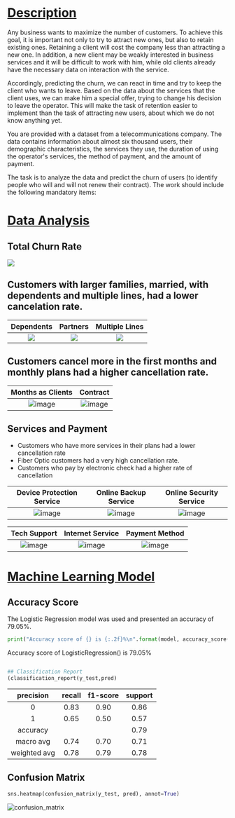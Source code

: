 # [Description](https://colab.research.google.com/drive/1zxI_aqxLLldGpG0fC4jTNaQwKjRozO2t#scrollTo=MAOh2poCI7nh)
Any business wants to maximize the number of customers. To achieve this goal, it is important not only to try to attract new ones, but also to retain existing ones. Retaining a client will cost the company less than attracting a new one. In addition, a new client may be weakly interested in business services and it will be difficult to work with him, while old clients already have the necessary data on interaction with the service.

Accordingly, predicting the churn, we can react in time and try to keep the client who wants to leave. Based on the data about the services that the client uses, we can make him a special offer, trying to change his decision to leave the operator. This will make the task of retention easier to implement than the task of attracting new users, about which we do not know anything yet.

You are provided with a dataset from a telecommunications company. The data contains information about almost six thousand users, their demographic characteristics, the services they use, the duration of using the operator's services, the method of payment, and the amount of payment.

The task is to analyze the data and predict the churn of users (to identify people who will and will not renew their contract). The work should include the following mandatory items:

# [Data Analysis](https://colab.research.google.com/drive/1zxI_aqxLLldGpG0fC4jTNaQwKjRozO2t#scrollTo=0FMw0R3mI7oB)

## Total Churn Rate
<img src = "https://github.com/MateusFreitas-C/Introduction_SkLearn/blob/main/Telecom_users/graphs/churn_plot.png?raw=true">

## Customers with larger families, married, with dependents and multiple lines, had a lower cancelation rate.

Dependents            |  Partners          | Multiple Lines
:-----------------------------------:|:-----------------------------------:|:-----------------------------------:
<img src = "https://github.com/MateusFreitas-C/Introduction_SkLearn/blob/main/Telecom_users/graphs/dependents_plot.png?raw=true">  |  <img src = "https://github.com/MateusFreitas-C/Introduction_SkLearn/blob/main/Telecom_users/graphs/partners_plot.png?raw=true">  |  <img src = "https://github.com/MateusFreitas-C/Introduction_SkLearn/blob/main/Telecom_users/graphs/multiple_lines_plot.png?raw=true">

## Customers cancel more in the first months and monthly plans had a higher cancellation rate.
Months as Clients            |  Contract
:-----------------------------------:|:-----------------------------------:|
![image](https://user-images.githubusercontent.com/83030060/129968237-819a9330-3a80-4682-834f-a683b0dcacc7.png) | ![image](https://user-images.githubusercontent.com/83030060/129968397-41224a9a-dbb3-4cb3-8581-dfbed00eb8a7.png)

## Services and Payment
- Customers who have more services in their plans had a lower cancellation rate
- Fiber Optic customers had a very high cancellation rate.
- Customers who pay by electronic check had a higher rate of cancellation

Device Protection Service            |  Online Backup Service          | Online Security Service
:-----------------------------------:|:-----------------------------------:|:-----------------------------------:
![image](https://user-images.githubusercontent.com/83030060/129968819-ccb37196-2c77-4b22-bca5-dd1d4ae7025f.png)| ![image](https://user-images.githubusercontent.com/83030060/129968928-e3ad99c2-37e1-4126-a56c-8ff1b098bcc9.png) | ![image](https://user-images.githubusercontent.com/83030060/129969087-e8ca86bb-f793-460f-a2e6-86c7a88f6c4e.png)

Tech Support            |  Internet Service          | Payment Method
:-----------------------------------:|:-----------------------------------:|:-----------------------------------:
![image](https://user-images.githubusercontent.com/83030060/129969584-f36d95d0-d008-4608-b823-ce6956cb3f52.png) | ![image](https://user-images.githubusercontent.com/83030060/129969607-f8647a06-93eb-49b0-8755-cb69a4f2b229.png)  | ![image](https://user-images.githubusercontent.com/83030060/129969623-398ffd17-3521-4970-95b7-300c90c63fc5.png)

# [Machine Learning Model](https://colab.research.google.com/drive/1zxI_aqxLLldGpG0fC4jTNaQwKjRozO2t#scrollTo=2lnve1YdI7oJ)

## Accuracy Score

The Logistic Regression model was used and presented an accuracy of 79.05%.
~~~python
print("Accuracy score of {} is {:.2f}%\n".format(model, accuracy_score(y_test, pred)*100))
~~~
Accuracy score of LogisticRegression() is 79.05%
~~~python

## Classification Report
(classification_report(y_test,pred)
~~~
  
  precision   |   recall  |  f1-score  |   support
:---------------------------:|:----------------------------:|:---------------------------:|:-----------------------------:
 0     |    0.83    |    0.90     |   0.86     |   1085
 1     |    0.65    |    0.50    |    0.57    |     409
accuracy     |             |            |   0.79    |    1494
macro avg   |      0.74    |    0.70    |    0.71    |    1494
weighted avg    |     0.78    |    0.79    |    0.78    |    1494

## Confusion Matrix

~~~python
sns.heatmap(confusion_matrix(y_test, pred), annot=True)
~~~  


![confusion_matrix](https://user-images.githubusercontent.com/83030060/129972567-6f277148-d8c7-4d52-b605-9e49d770309e.jpg)









